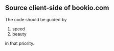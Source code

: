 <h2>Source client-side of bookio.com</h2>

The code should be guided by

1) speed<br> 
2) beauty

in that priority.




